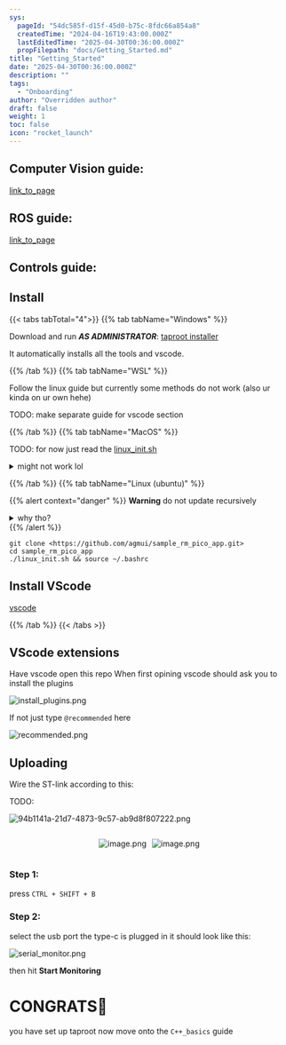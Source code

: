 ```yaml
---
sys:
  pageId: "54dc585f-d15f-45d0-b75c-8fdc66a854a8"
  createdTime: "2024-04-16T19:43:00.000Z"
  lastEditedTime: "2025-04-30T00:36:00.000Z"
  propFilepath: "docs/Getting_Started.md"
title: "Getting_Started"
date: "2025-04-30T00:36:00.000Z"
description: ""
tags:
  - "Onboarding"
author: "Overridden author"
draft: false
weight: 1
toc: false
icon: "rocket_launch"
---
```


## Computer Vision guide:

[link_to_page](86d45bc0-388b-4d26-8848-44f255f73d0e)

## ROS guide:

[link_to_page](3c76c1de-ec8f-46d6-8b0a-294005edc2d5)

## Controls guide:

## Install

{{< tabs tabTotal="4">}}
{{% tab tabName="Windows" %}}

Download and run _**AS ADMINISTRATOR**_: [taproot installer](https://github.com/Thornbots/TeachingFreshies/releases/tag/1.0)

It automatically installs all the tools and vscode.

{{% /tab %}}
{{% tab tabName="WSL" %}}

Follow the linux guide but currently some methods do not work (also ur kinda on ur own hehe)

TODO: make separate guide for vscode section

{{% /tab %}}
{{% tab tabName="MacOS" %}}

TODO: for now just read the [linux_init.sh](https://github.com/agmui/sample_rm_pico_app/blob/main/linux_init.sh)

<details>
<summary>might not work lol</summary>

`brew install libusb pkg-config`

Next install: [vscode](https://code.visualstudio.com/Download)

</details>

{{% /tab %}}
{{% tab tabName="Linux (ubuntu)" %}}

{{% alert context="danger" %}}
**Warning** do not update recursively
<details>
<summary>why tho?</summary>
There are some submodules that may go on for a while (like tinyusb) and I highly
recommend you don't need to get them.
If you want to see what submodules I update just look in `linux_init.sh`
</details>
{{% /alert %}}

```shell
git clone <https://github.com/agmui/sample_rm_pico_app.git>
cd sample_rm_pico_app
./linux_init.sh && source ~/.bashrc
```

## Install VScode

[vscode](https://code.visualstudio.com/Download)

{{% /tab %}}
{{< /tabs >}}

## VScode extensions

Have vscode open this repo
When first opining vscode should ask you to install the plugins

![install_plugins.png](https://prod-files-secure.s3.us-west-2.amazonaws.com/d518164a-d88e-44d1-a4ee-3adb3bd8bce0/89bd30f0-1825-4e77-867b-0a41ce370880/install_plugins.png?X-Amz-Algorithm=AWS4-HMAC-SHA256&X-Amz-Content-Sha256=UNSIGNED-PAYLOAD&X-Amz-Credential=ASIAZI2LB466YEXKN3FE%2F20250704%2Fus-west-2%2Fs3%2Faws4_request&X-Amz-Date=20250704T210742Z&X-Amz-Expires=3600&X-Amz-Security-Token=IQoJb3JpZ2luX2VjECwaCXVzLXdlc3QtMiJIMEYCIQCDhFei24QcqqL0j7kp8WDiCvBQDl031mZ66OzZzxTlDgIhAK7puT3KHYa2DIu1Kvv99doMnKZOYPVYEZHXJSW7vWQuKv8DCDUQABoMNjM3NDIzMTgzODA1IgzePaf69kDb5CuXjzEq3AMRcqp7L3BNQf7Palk24bxnHKiyiP6XysfXP0D1bSEFpocos1XnUgGzAVeeL4ENq8vnQZAU8LXajdClJEbRz%2Fk7VWauC%2B%2BdaCsEpeQGcgYwrktnGjzwZ%2BjZ0SbwnNAeBSsQfLRlLDR7aJWUYZbBnpxr%2Fh5Z1XjAj5vJoCg%2Bh1S3ut4R1BlQglPpRtAOUgCYMflseYQxx9FfxziTcCcqCY1nke3xUpxiunzmpde%2BkSNF6DeT3KluSgD04MB%2BkUok0viAFD3NmbRk%2FHUGv2C1gvWZHQjZKXNJDXnnfPcG%2B%2BjXuCXKL0MsRfIa9dCFfNk7ljPnfhVsmQGI4y1osc4xFGm8Vn0Uz3uxt7tDtP%2B0dRRidWuKgUURD%2FACOm0nHFhegdHO%2FNd3yPTAHFBpHLUNm2r4bxjnGwUokSSh9hj48HP2lprssTog%2FWJMslSC8ZYgxrtbUze3rvauGGPMBpjHXzNM9lG9ymcxJrde8sRjf%2BZi%2FFX8qCeBqpy0ZTbj2mSf1ZewXyNASsTK46VR5k%2Fy3z0EkXpQZakv7D%2F8WB2HWiHQjkXbhSqI20FD5hFt28GdJsEgqrpqa8TF31OFwp3%2BHPbOpurDmLmHQUvcAzoqUSGl88KY7HjAYGA6uHPSPDDc56DDBjqkAVdBPm0v4jsoFtrCTV2W636AUz4WxbC7RTdsdunqtQDs6t7sc5frz221wFq7zIZYqv0%2F9sQGeEi5LXg8H0WVlVjvmp%2BecTJDcyT1q6ACigcxHlUlXdQWC7Q0oCJ8iA7PPdrKhlWa11Rs2idFcIJ4SYvcABYbXYgYUvCtVcdqFhsMmv%2BiDwMNuQZIIXqQpyNlOuXC%2FNZCiBIM9soxaiwTtMbC%2B%2BOu&X-Amz-Signature=eea63b8a83fe6d04a8d5163d4f8fe7763fea852fc8a818e946759e71eee32ae9&X-Amz-SignedHeaders=host&x-amz-checksum-mode=ENABLED&x-id=GetObject)

If not just type `@recommended` here  

![recommended.png](https://prod-files-secure.s3.us-west-2.amazonaws.com/d518164a-d88e-44d1-a4ee-3adb3bd8bce0/61e661e9-5d85-4dfc-be0d-8d2097a5e793/recommended.png?X-Amz-Algorithm=AWS4-HMAC-SHA256&X-Amz-Content-Sha256=UNSIGNED-PAYLOAD&X-Amz-Credential=ASIAZI2LB466YEXKN3FE%2F20250704%2Fus-west-2%2Fs3%2Faws4_request&X-Amz-Date=20250704T210742Z&X-Amz-Expires=3600&X-Amz-Security-Token=IQoJb3JpZ2luX2VjECwaCXVzLXdlc3QtMiJIMEYCIQCDhFei24QcqqL0j7kp8WDiCvBQDl031mZ66OzZzxTlDgIhAK7puT3KHYa2DIu1Kvv99doMnKZOYPVYEZHXJSW7vWQuKv8DCDUQABoMNjM3NDIzMTgzODA1IgzePaf69kDb5CuXjzEq3AMRcqp7L3BNQf7Palk24bxnHKiyiP6XysfXP0D1bSEFpocos1XnUgGzAVeeL4ENq8vnQZAU8LXajdClJEbRz%2Fk7VWauC%2B%2BdaCsEpeQGcgYwrktnGjzwZ%2BjZ0SbwnNAeBSsQfLRlLDR7aJWUYZbBnpxr%2Fh5Z1XjAj5vJoCg%2Bh1S3ut4R1BlQglPpRtAOUgCYMflseYQxx9FfxziTcCcqCY1nke3xUpxiunzmpde%2BkSNF6DeT3KluSgD04MB%2BkUok0viAFD3NmbRk%2FHUGv2C1gvWZHQjZKXNJDXnnfPcG%2B%2BjXuCXKL0MsRfIa9dCFfNk7ljPnfhVsmQGI4y1osc4xFGm8Vn0Uz3uxt7tDtP%2B0dRRidWuKgUURD%2FACOm0nHFhegdHO%2FNd3yPTAHFBpHLUNm2r4bxjnGwUokSSh9hj48HP2lprssTog%2FWJMslSC8ZYgxrtbUze3rvauGGPMBpjHXzNM9lG9ymcxJrde8sRjf%2BZi%2FFX8qCeBqpy0ZTbj2mSf1ZewXyNASsTK46VR5k%2Fy3z0EkXpQZakv7D%2F8WB2HWiHQjkXbhSqI20FD5hFt28GdJsEgqrpqa8TF31OFwp3%2BHPbOpurDmLmHQUvcAzoqUSGl88KY7HjAYGA6uHPSPDDc56DDBjqkAVdBPm0v4jsoFtrCTV2W636AUz4WxbC7RTdsdunqtQDs6t7sc5frz221wFq7zIZYqv0%2F9sQGeEi5LXg8H0WVlVjvmp%2BecTJDcyT1q6ACigcxHlUlXdQWC7Q0oCJ8iA7PPdrKhlWa11Rs2idFcIJ4SYvcABYbXYgYUvCtVcdqFhsMmv%2BiDwMNuQZIIXqQpyNlOuXC%2FNZCiBIM9soxaiwTtMbC%2B%2BOu&X-Amz-Signature=0b0f22b492abe0124cc1bbfdfb91690cfb38349d564debe9d43e41f9703f92c5&X-Amz-SignedHeaders=host&x-amz-checksum-mode=ENABLED&x-id=GetObject)

## Uploading

Wire the ST-link according to this:

TODO:

![94b1141a-21d7-4873-9c57-ab9d8f807222.png](https://prod-files-secure.s3.us-west-2.amazonaws.com/d518164a-d88e-44d1-a4ee-3adb3bd8bce0/e5fad17d-ab82-4300-9f4c-505ab4b1202c/94b1141a-21d7-4873-9c57-ab9d8f807222.png?X-Amz-Algorithm=AWS4-HMAC-SHA256&X-Amz-Content-Sha256=UNSIGNED-PAYLOAD&X-Amz-Credential=ASIAZI2LB466YEXKN3FE%2F20250704%2Fus-west-2%2Fs3%2Faws4_request&X-Amz-Date=20250704T210742Z&X-Amz-Expires=3600&X-Amz-Security-Token=IQoJb3JpZ2luX2VjECwaCXVzLXdlc3QtMiJIMEYCIQCDhFei24QcqqL0j7kp8WDiCvBQDl031mZ66OzZzxTlDgIhAK7puT3KHYa2DIu1Kvv99doMnKZOYPVYEZHXJSW7vWQuKv8DCDUQABoMNjM3NDIzMTgzODA1IgzePaf69kDb5CuXjzEq3AMRcqp7L3BNQf7Palk24bxnHKiyiP6XysfXP0D1bSEFpocos1XnUgGzAVeeL4ENq8vnQZAU8LXajdClJEbRz%2Fk7VWauC%2B%2BdaCsEpeQGcgYwrktnGjzwZ%2BjZ0SbwnNAeBSsQfLRlLDR7aJWUYZbBnpxr%2Fh5Z1XjAj5vJoCg%2Bh1S3ut4R1BlQglPpRtAOUgCYMflseYQxx9FfxziTcCcqCY1nke3xUpxiunzmpde%2BkSNF6DeT3KluSgD04MB%2BkUok0viAFD3NmbRk%2FHUGv2C1gvWZHQjZKXNJDXnnfPcG%2B%2BjXuCXKL0MsRfIa9dCFfNk7ljPnfhVsmQGI4y1osc4xFGm8Vn0Uz3uxt7tDtP%2B0dRRidWuKgUURD%2FACOm0nHFhegdHO%2FNd3yPTAHFBpHLUNm2r4bxjnGwUokSSh9hj48HP2lprssTog%2FWJMslSC8ZYgxrtbUze3rvauGGPMBpjHXzNM9lG9ymcxJrde8sRjf%2BZi%2FFX8qCeBqpy0ZTbj2mSf1ZewXyNASsTK46VR5k%2Fy3z0EkXpQZakv7D%2F8WB2HWiHQjkXbhSqI20FD5hFt28GdJsEgqrpqa8TF31OFwp3%2BHPbOpurDmLmHQUvcAzoqUSGl88KY7HjAYGA6uHPSPDDc56DDBjqkAVdBPm0v4jsoFtrCTV2W636AUz4WxbC7RTdsdunqtQDs6t7sc5frz221wFq7zIZYqv0%2F9sQGeEi5LXg8H0WVlVjvmp%2BecTJDcyT1q6ACigcxHlUlXdQWC7Q0oCJ8iA7PPdrKhlWa11Rs2idFcIJ4SYvcABYbXYgYUvCtVcdqFhsMmv%2BiDwMNuQZIIXqQpyNlOuXC%2FNZCiBIM9soxaiwTtMbC%2B%2BOu&X-Amz-Signature=56e819600a5db32acf9709b45b892eb1a9cb7df6819815e615495486f0e18147&X-Amz-SignedHeaders=host&x-amz-checksum-mode=ENABLED&x-id=GetObject)

<div style="display: flex;flex-direction: row; column-gap:10px; max-width: 630px;justify-content: center;">
<div>

![image.png](https://prod-files-secure.s3.us-west-2.amazonaws.com/d518164a-d88e-44d1-a4ee-3adb3bd8bce0/210ecb78-1116-4d7b-b9b7-2292f66fa2c2/image.png?X-Amz-Algorithm=AWS4-HMAC-SHA256&X-Amz-Content-Sha256=UNSIGNED-PAYLOAD&X-Amz-Credential=ASIAZI2LB466XIDMNC3H%2F20250704%2Fus-west-2%2Fs3%2Faws4_request&X-Amz-Date=20250704T210743Z&X-Amz-Expires=3600&X-Amz-Security-Token=IQoJb3JpZ2luX2VjECwaCXVzLXdlc3QtMiJHMEUCICcPSdnOqlwfeypOgv%2BTK1IPMBIXZP2PrZjXs6vhCUdmAiEAiSMCbfMQ7K1NKP%2BNYORj7dCeYWcoHbF54bhJk%2FqOPsYq%2FwMINRAAGgw2Mzc0MjMxODM4MDUiDPyc0EeIwRdXwfPNpCrcA933ReAW5fOVQ1ZdT7rnsOYxARo6qZtdJBkUueuZACvXPH5gN7EnosMh3EkiY0W71tb3JcO4wGIJfl%2B9U6bKYmwMe6MlF5H3FEAT0EvGWq%2BjFcy7aIH6uAR3REHGnVNRNIqShXHzypU%2FR0MWXDcgP6wJMCwDcGmfz3SULKmtrx5l0KsIC5MFvk4dPRK5q9GaICm0go5I1guqyawAnzPXJiu8kepw1I9khkUqbK3PG7wU1XiUeqEyHstTDwN8u5a68VlT9FXwTLnhlIwA1IOjdIniUdzqxczP8VNLQ2%2FyHCRvKMNVXyqhJivKUQ2WrVfWai1tQshBTiBFkrUadypnZg%2FZL83uD%2FW6dX%2BSeEGZ8RgmNoyVPBuzWkqA6%2Fn75bSHAz4krIKxwOiTSXD2UNnX4AxJhdbzxXIXBUOBQMvYweRWOkHSFmdh9BiQUBnmUHmjB7CIdktgufmimsnIRMGUeg4hDu7G72m5YXbiKhG5i5cBrH6NpXpLj81nWndp3mfVk1fxnSkdAQfzAdbWgKzP7wRFeYJABSCefDfbUsOePSUkBWLf02rAXS7yTDpp6pSrQ0%2BsEQWy48oG0VqmSQLey3oanEilVfRKK%2F3gz%2BiT0K%2FQA8eT9ZNcEV5%2FYtC3MPTnoMMGOqUB6EeBNZDYJh7Gkb80dW8HnVslVE7DzChSmdenUFLlE%2F1zMy5zQ%2Fa0bViYY5IIlKO4ccJ7RAmR2gaB97ElqeZKn6DyOd2FJYVElthlbnFXLNfYxMs30L6oPK17ckmGQztwDRNoMxlbJg%2BRyoiQhnKibinr3LkkQ1BRxtBoFWDjp3VwZB0A89fmEOyPUnqMrnEO8zHeWY0n4X7RrRR%2BleB778gPO16p&X-Amz-Signature=d84c2e3a577f5b198a101443aad2c8d1c3600992e4f15da900c7b493fbdb5953&X-Amz-SignedHeaders=host&x-amz-checksum-mode=ENABLED&x-id=GetObject)

</div>
<div>

![image.png](https://prod-files-secure.s3.us-west-2.amazonaws.com/d518164a-d88e-44d1-a4ee-3adb3bd8bce0/33a0fd0f-8ca6-4a86-8e09-26e95ded1fff/image.png?X-Amz-Algorithm=AWS4-HMAC-SHA256&X-Amz-Content-Sha256=UNSIGNED-PAYLOAD&X-Amz-Credential=ASIAZI2LB466WSVLYCFG%2F20250704%2Fus-west-2%2Fs3%2Faws4_request&X-Amz-Date=20250704T210744Z&X-Amz-Expires=3600&X-Amz-Security-Token=IQoJb3JpZ2luX2VjECwaCXVzLXdlc3QtMiJHMEUCIQDhtc841eG%2BUP9YtUz2YYB1inyncfX%2BGQ2Df8p683SFOAIgH9pNd%2FXh1%2FgUcK7vDPkaCEXtwPsw6GWpM0XDtdO%2FCYUq%2FwMINRAAGgw2Mzc0MjMxODM4MDUiDOD%2Bttylyu224YPOWSrcA5JD3g6%2BDbDBOp54OTuLj2XjCq2qz3ZevdadL2N2VLfAJswcmn7c6%2BvNlbvjdavNfrlLnMzCo0xzHNVhdt3K2DvzyV84rMNS3wxCA%2B0TpgceT%2ByyPCkl98SUT0DD1S5A1B%2Fchm4S8WzNNBNsinNruvoUA6Nx2HZRumicZeD1Vt9CFmkBUT2VvD%2F988IGUpOvpuxe%2FLNBJt16ozmLlMvMM00M0FBWUdoVaCwEctQeGVxDpC7SEWBvB30cMzJI8kOIRW%2BrhNUPrlqz0f%2FjUoioILAb3yJgjXCHWtAi%2BBSGBpTD5xAWq%2Faq%2B3YaWVNm3QR7pBZa%2FJpR7P0m2%2BPfhIMoynXySXBNOP%2FwAjfxTW5mlMEwGNVs2jrilzADdcrAZiBZaI1XW3mRQzsd%2BDIK%2FEJFbNMzXKOnXfDXPC9PaC6ptbHnGrue06pJ9br3Twviu4H8ENNGuFCz%2BIilW9Tpw%2FR8U2rU9MBoQc9BtcqYcMOtfkhUjieeqxZgsg%2FCVgmbd2j3eTx8%2FdpPyiQWVsukBh9Dlbft8BcTsirFuXeB%2BiGGmlf%2BkU2%2FbyARinIMkL7VFXFSNJ6vtFpcOG7gI430N%2FrkE6IMkia%2B%2BC%2FgthMZ%2B1q0gOI1zM7DcX9pJILURtx5ML3ooMMGOqUBO4%2FKCPcmXQKH0CHgjAEfbZjmzaZFQiJx1mHOF4SntpFZ1ebgQBgsh7TAkdnYNxCyNHaP5sjl4BNdKt%2FoGCbUBAgyjm7lCmQCqBCumqREveSiXF6HLTzY6FRkWs3iWA0X0n1ZxcoIbKeSTR%2FgEpyBHYl%2BHiDoIViVqVQp4Axhu%2BEuglTfkt9XgXymm14OFHRnUce8%2Fb1V5zZ%2BCAOBuE60501n%2BeDj&X-Amz-Signature=cd5f49519cf57dfac517053137461841a8813e3d7bcae5eb626b927ef1b454a6&X-Amz-SignedHeaders=host&x-amz-checksum-mode=ENABLED&x-id=GetObject)

</div>
</div>

### Step 1:

press `CTRL + SHIFT + B`

### Step 2:

select the usb port the type-c is plugged in it should look like this:

![serial_monitor.png](https://prod-files-secure.s3.us-west-2.amazonaws.com/d518164a-d88e-44d1-a4ee-3adb3bd8bce0/f03f4774-05d4-4393-b6a0-d5efb6d315ab/serial_monitor.png?X-Amz-Algorithm=AWS4-HMAC-SHA256&X-Amz-Content-Sha256=UNSIGNED-PAYLOAD&X-Amz-Credential=ASIAZI2LB466YEXKN3FE%2F20250704%2Fus-west-2%2Fs3%2Faws4_request&X-Amz-Date=20250704T210742Z&X-Amz-Expires=3600&X-Amz-Security-Token=IQoJb3JpZ2luX2VjECwaCXVzLXdlc3QtMiJIMEYCIQCDhFei24QcqqL0j7kp8WDiCvBQDl031mZ66OzZzxTlDgIhAK7puT3KHYa2DIu1Kvv99doMnKZOYPVYEZHXJSW7vWQuKv8DCDUQABoMNjM3NDIzMTgzODA1IgzePaf69kDb5CuXjzEq3AMRcqp7L3BNQf7Palk24bxnHKiyiP6XysfXP0D1bSEFpocos1XnUgGzAVeeL4ENq8vnQZAU8LXajdClJEbRz%2Fk7VWauC%2B%2BdaCsEpeQGcgYwrktnGjzwZ%2BjZ0SbwnNAeBSsQfLRlLDR7aJWUYZbBnpxr%2Fh5Z1XjAj5vJoCg%2Bh1S3ut4R1BlQglPpRtAOUgCYMflseYQxx9FfxziTcCcqCY1nke3xUpxiunzmpde%2BkSNF6DeT3KluSgD04MB%2BkUok0viAFD3NmbRk%2FHUGv2C1gvWZHQjZKXNJDXnnfPcG%2B%2BjXuCXKL0MsRfIa9dCFfNk7ljPnfhVsmQGI4y1osc4xFGm8Vn0Uz3uxt7tDtP%2B0dRRidWuKgUURD%2FACOm0nHFhegdHO%2FNd3yPTAHFBpHLUNm2r4bxjnGwUokSSh9hj48HP2lprssTog%2FWJMslSC8ZYgxrtbUze3rvauGGPMBpjHXzNM9lG9ymcxJrde8sRjf%2BZi%2FFX8qCeBqpy0ZTbj2mSf1ZewXyNASsTK46VR5k%2Fy3z0EkXpQZakv7D%2F8WB2HWiHQjkXbhSqI20FD5hFt28GdJsEgqrpqa8TF31OFwp3%2BHPbOpurDmLmHQUvcAzoqUSGl88KY7HjAYGA6uHPSPDDc56DDBjqkAVdBPm0v4jsoFtrCTV2W636AUz4WxbC7RTdsdunqtQDs6t7sc5frz221wFq7zIZYqv0%2F9sQGeEi5LXg8H0WVlVjvmp%2BecTJDcyT1q6ACigcxHlUlXdQWC7Q0oCJ8iA7PPdrKhlWa11Rs2idFcIJ4SYvcABYbXYgYUvCtVcdqFhsMmv%2BiDwMNuQZIIXqQpyNlOuXC%2FNZCiBIM9soxaiwTtMbC%2B%2BOu&X-Amz-Signature=1a7cf7f6ebf920b5862e30611c5498168cbbb9c180dd1db224673ed0c45a0ddb&X-Amz-SignedHeaders=host&x-amz-checksum-mode=ENABLED&x-id=GetObject)

then hit **Start Monitoring**

# CONGRATS🎉

you have set up taproot now move onto the `C++_basics` guide
